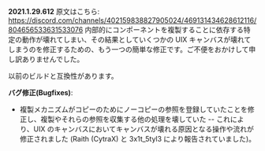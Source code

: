 **2021.1.29.612**
原文はこちら: https://discord.com/channels/402159838827905024/469131434628612116/804656533631533076
内部的にコンポーネントを複製することに依存する特定の動作が壊れてしまい、その結果としていくつかの UIX キャンバスが壊れてしまうのを修正するための、もう一つの簡単な修正です。ご不便をおかけして申し訳ありませんでした。

以前のビルドと互換性があります。

**バグ修正(Bugfixes)**:
- 複製メカニズムがコピーのためにノーコピーの参照を登録していたことを修正し、複製やそれらの参照を収集する他の処理を壊していた
-- これにより、UIX のキャンバスにおいてキャンバスが壊れる原因となる操作や流れが修正されました (Raith (CytraX) と 3x1t_5tyl3 により報告されていました)。